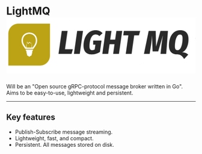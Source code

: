 # LightMQ ![](light-mq.png)
Will be an "Open source gRPC-protocol message broker written in Go". Aims to be easy-to-use, lightweight and persistent.

---

## Key features 
* Publish-Subscribe message streaming.
* Lightweight, fast, and compact.
* Persistent. All messages stored on disk.
